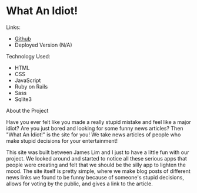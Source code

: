 # What An Idiot!

Links: 

* [Github](https://github.com/stevenvelezg/what_an_idiot/)
* Deployed Version (N/A)

Technology Used: 

* HTML
* CSS
* JavaScript
* Ruby on Rails
* Sass
* Sqlite3

About the Project

Have you ever felt like you made a really stupid mistake and feel like a major idiot? Are you just bored and looking for some funny
news articles? Then "What An Idiot!" is the site for you! We take news articles of people who make stupid decisions for your
entertainment!

This site was built between James Lim and I just to have a little fun with our project. We looked around and started to notice all
these serious apps that people were creating and felt that we should be the silly app to lighten the mood. The site itself is pretty
simple, where we make blog posts of different news links we found to be funny because of someone's stupid decisions, allows for voting
by the public, and gives a link to the article.
